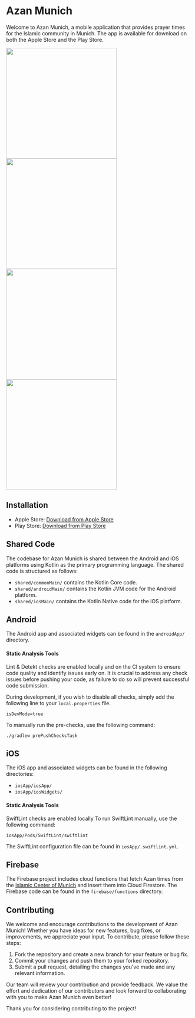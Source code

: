 # Azan Munich

Welcome to Azan Munich, a mobile application that provides prayer times for the Islamic community in Munich. The app is available for download on both the Apple Store and the Play Store.

<img src="https://github.com/abdallaadelessa/azan-munich/assets/13536749/6373be33-8573-4fc2-8128-83b83efd16b3" height="300">
<img src="https://github.com/abdallaadelessa/azan-munich/assets/13536749/37f5ece9-eac8-4a7b-874a-92d6247e9f74" height="300">
<img src="https://github.com/abdallaadelessa/azan-munich/assets/13536749/e38fdae7-e148-4500-8cfc-02ec323b0808" height="300">
<img src="https://github.com/abdallaadelessa/azan-munich/assets/13536749/a772fb0e-cdc0-4328-a036-3b94a295cced" height="300">


## Installation

- Apple Store: [Download from Apple Store](https://apps.apple.com/app/id1607651736)
- Play Store: [Download from Play Store](https://play.google.com/store/apps/details?id=com.alifwyaa.azanmunich.android)

## Shared Code

The codebase for Azan Munich is shared between the Android and iOS platforms using Kotlin as the primary programming language. The shared code is structured as follows:
- `shared/commonMain/` contains the Kotlin Core code.
- `shared/androidMain/` contains the Kotlin JVM code for the Android platform.
- `shared/iosMain/` contains the Kotlin Native code for the iOS platform.

## Android

The Android app and associated widgets can be found in the `androidApp/` directory.

#### Static Analysis Tools

Lint & Detekt checks are enabled locally and on the CI system to ensure code quality and identify issues early on.
It is crucial to address any check issues before pushing your code, as failure to do so will prevent successful code submission.

During development, if you wish to disable all checks, simply add the following line to your `local.properties` file.
```properties
isDevMode=true
```

To manually run the pre-checks, use the following command:
```
./gradlew prePushChecksTask
```

## iOS
The iOS app and associated widgets can be found in the following directories:
- `iosApp/iosApp/`
- `iosApp/iosWidgets/`
#### Static Analysis Tools
SwiftLint checks are enabled locally
To run SwiftLint manually, use the following command:
```
iosApp/Pods/SwiftLint/swiftlint
```
The SwiftLint configuration file can be found in `iosApp/.swiftlint.yml`.

## Firebase
The Firebase project includes cloud functions that fetch Azan times from the [Islamic Center of Munich](https://www.islamisches-zentrum-muenchen.de/) and insert them into Cloud Firestore.
The Firebase code can be found in the `firebase/functions` directory.

## Contributing

We welcome and encourage contributions to the development of Azan Munich! Whether you have ideas for new features, bug fixes, or improvements, we appreciate your input. To contribute, please follow these steps:

1. Fork the repository and create a new branch for your feature or bug fix.
2. Commit your changes and push them to your forked repository.
3. Submit a pull request, detailing the changes you've made and any relevant information.

Our team will review your contribution and provide feedback. We value the effort and dedication of our contributors and look forward to collaborating with you to make Azan Munich even better!

Thank you for considering contributing to the project!

